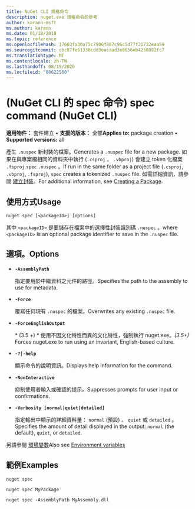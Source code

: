 ```yaml
---
title: NuGet CLI 規格命令
description: nuget.exe 規格命令的參考
author: karann-msft
ms.author: karann
ms.date: 01/18/2018
ms.topic: reference
ms.openlocfilehash: 17603fa30a75c7906f867c96c5d77f31732eaa59
ms.sourcegitcommit: cbc87fe51330cdd3eacaad3e8656eb4258882fc7
ms.translationtype: MT
ms.contentlocale: zh-TW
ms.lasthandoff: 08/19/2020
ms.locfileid: "88622560"
---
```

# <a name="spec-command-nuget-cli"></a><span data-ttu-id="ab377-103"> (NuGet CLI 的 spec 命令) </span><span class="sxs-lookup"><span data-stu-id="ab377-103">spec command (NuGet CLI)</span></span>

<span data-ttu-id="ab377-104">**適用物件：** 套件建立 &bullet; **支援的版本：** 全部</span><span class="sxs-lookup"><span data-stu-id="ab377-104">**Applies to:** package creation &bullet; **Supported versions:** all</span></span>

<span data-ttu-id="ab377-105">產生 `.nuspec` 新封裝的檔案。</span><span class="sxs-lookup"><span data-stu-id="ab377-105">Generates a `.nuspec` file for a new package.</span></span> <span data-ttu-id="ab377-106">如果在與專案檔相同的資料夾中執行 (`.csproj` ， `.vbproj`) 會建立 token 化檔案 `.fsproj` `spec` `.nuspec` 。</span><span class="sxs-lookup"><span data-stu-id="ab377-106">If run in the same folder as a project file (`.csproj`, `.vbproj`, `.fsproj`), `spec` creates a tokenized `.nuspec` file.</span></span> <span data-ttu-id="ab377-107">如需詳細資訊，請參閱 [建立封裝](../../create-packages/creating-a-package.md)。</span><span class="sxs-lookup"><span data-stu-id="ab377-107">For additional information, see [Creating a Package](../../create-packages/creating-a-package.md).</span></span>

## <a name="usage"></a><span data-ttu-id="ab377-108">使用方式</span><span class="sxs-lookup"><span data-stu-id="ab377-108">Usage</span></span>

```cli
nuget spec [<packageID>] [options]
```

<span data-ttu-id="ab377-109">其中 `<packageID>` 是要儲存在檔案中的選擇性封裝識別碼 `.nuspec` 。</span><span class="sxs-lookup"><span data-stu-id="ab377-109">where `<packageID>` is an optional package identifier to save in the `.nuspec` file.</span></span>

## <a name="options"></a><span data-ttu-id="ab377-110">選項。</span><span class="sxs-lookup"><span data-stu-id="ab377-110">Options</span></span>

- **`-AssemblyPath`**

  <span data-ttu-id="ab377-111">指定要用於中繼資料之元件的路徑。</span><span class="sxs-lookup"><span data-stu-id="ab377-111">Specifies the path to the assembly to use for metadata.</span></span>

- **`-Force`**

  <span data-ttu-id="ab377-112">覆寫任何現有 `.nuspec` 的檔案。</span><span class="sxs-lookup"><span data-stu-id="ab377-112">Overwrites any existing `.nuspec` file.</span></span>


- **`-ForceEnglishOutput`**

  <span data-ttu-id="ab377-113">\* (3.5 +) \* 使用不因文化特性而異的文化特性，強制執行 nuget.exe。</span><span class="sxs-lookup"><span data-stu-id="ab377-113">*(3.5+)* Forces nuget.exe to run using an invariant, English-based culture.</span></span>

- **`-?|-help`**

  <span data-ttu-id="ab377-114">顯示命令的說明資訊。</span><span class="sxs-lookup"><span data-stu-id="ab377-114">Displays help information for the command.</span></span>

- **`-NonInteractive`**

  <span data-ttu-id="ab377-115">抑制使用者輸入或確認的提示。</span><span class="sxs-lookup"><span data-stu-id="ab377-115">Suppresses prompts for user input or confirmations.</span></span>

- **`-Verbosity [normal|quiet|detailed]`**

  <span data-ttu-id="ab377-116">指定輸出中顯示的詳細資料量： `normal` (預設) 、 `quiet` 或 `detailed` 。</span><span class="sxs-lookup"><span data-stu-id="ab377-116">Specifies the amount of detail displayed in the output: `normal` (the default), `quiet`, or `detailed`.</span></span>

<span data-ttu-id="ab377-117">另請參閱 [環境變數](cli-ref-environment-variables.md)</span><span class="sxs-lookup"><span data-stu-id="ab377-117">Also see [Environment variables](cli-ref-environment-variables.md)</span></span>

## <a name="examples"></a><span data-ttu-id="ab377-118">範例</span><span class="sxs-lookup"><span data-stu-id="ab377-118">Examples</span></span>

```cli
nuget spec

nuget spec MyPackage

nuget spec -AssemblyPath MyAssembly.dll
```
